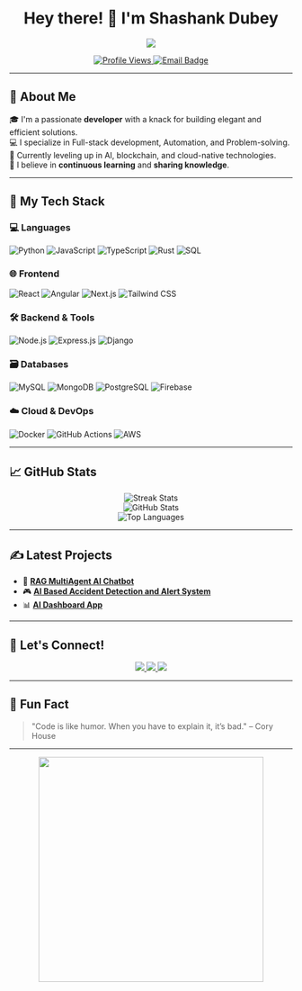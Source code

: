 <!-- Profile README -->

<h1 align="center">Hey there! 👋 I'm Shashank Dubey</h1>
<p align="center">
  <img src="https://readme-typing-svg.herokuapp.com/?lines=Full+Stack+Developer;Open+Source+Contributor;Tech+Enthusiast;Lifelong+Learner&center=true&width=500&height=45" />
</p>

<p align="center">
  <a href="https://github.com/Sd-space">
    <img src="https://komarev.com/ghpvc/?username=your-username&label=Profile+Views&color=blueviolet&style=flat" alt="Profile Views"/>
  </a>
  <a href="mailto:shashankd090@gmail.com">
    <img src="https://img.shields.io/badge/email-contact%20me-blue?style=flat&logo=gmail" alt="Email Badge"/>
  </a>
</p>

---

## 💼 About Me

🎓 I'm a passionate **developer** with a knack for building elegant and efficient solutions.  
💻 I specialize in Full-stack development, Automation, and Problem-solving.  
🌱 Currently leveling up in AI, blockchain, and cloud-native technologies.  
🧠 I believe in **continuous learning** and **sharing knowledge**.  

---

## 🚀 My Tech Stack

### 💻 Languages
![Python](https://img.shields.io/badge/Python-3776AB?style=flat&logo=python&logoColor=white)
![JavaScript](https://img.shields.io/badge/JavaScript-F7DF1E?style=flat&logo=javascript&logoColor=black)
![TypeScript](https://img.shields.io/badge/TypeScript-007ACC?style=flat&logo=typescript&logoColor=white)
![Rust](https://img.shields.io/badge/Rust-000000?style=flat&logo=rust&logoColor=white)
![SQL](https://img.shields.io/badge/SQL-025E8C?style=flat&logo=postgresql&logoColor=white)

### 🌐 Frontend
![React](https://img.shields.io/badge/React-20232A?style=flat&logo=react&logoColor=61DAFB)
![Angular](https://img.shields.io/badge/Angular-DD0031?style=flat&logo=angular&logoColor=white)
![Next.js](https://img.shields.io/badge/Next.js-000?style=flat&logo=nextdotjs)
![Tailwind CSS](https://img.shields.io/badge/TailwindCSS-06B6D4?style=flat&logo=tailwindcss&logoColor=white)

### 🛠️ Backend & Tools
![Node.js](https://img.shields.io/badge/Node.js-339933?style=flat&logo=nodedotjs&logoColor=white)
![Express.js](https://img.shields.io/badge/Express.js-404D59?style=flat)
![Django](https://img.shields.io/badge/Django-092E20?style=flat&logo=django&logoColor=white)

### 🗃️ Databases
![MySQL](https://img.shields.io/badge/MySQL-005C84?style=flat&logo=mysql&logoColor=white)
![MongoDB](https://img.shields.io/badge/MongoDB-4EA94B?style=flat&logo=mongodb&logoColor=white)
![PostgreSQL](https://img.shields.io/badge/PostgreSQL-336791?style=flat&logo=postgresql&logoColor=white)
![Firebase](https://img.shields.io/badge/Firebase-FFCA28?style=flat&logo=firebase&logoColor=black)


### ☁️ Cloud & DevOps
![Docker](https://img.shields.io/badge/Docker-2496ED?style=flat&logo=docker&logoColor=white)
![GitHub Actions](https://img.shields.io/badge/GitHub%20Actions-2088FF?style=flat&logo=githubactions&logoColor=white)
![AWS](https://img.shields.io/badge/AWS-232F3E?style=flat&logo=amazonaws)

---

## 📈 GitHub Stats

<p align="center">
  <img src="https://github-readme-streak-stats.herokuapp.com/?user=Sd-space&theme=tokyonight" alt="Streak Stats" />
  <br />
  <img src="https://github-readme-stats.vercel.app/api?username=Sd-space&show_icons=true&theme=radical" alt="GitHub Stats" />
  <br />
  <img src="https://github-readme-stats.vercel.app/api/top-langs/?username=Sd-space&layout=compact&theme=tokyonight" alt="Top Languages" />
</p>

---

## ✍️ Latest Projects

- 🔧 **[RAG MultiAgent AI Chatbot](https://github.com/Sd-space/repositories/)**   
- 🎮 **[AI Based Accident Detection and Alert System](https://github.com/Sd-space/repositories/)**   
- 📊 **[AI Dashboard App](https://github.com/Sd-space/repositories/)** 

---

## 📣 Let's Connect!

<p align="center">
  <a href="https://linkedin.com/in/shashnk-dubey01">
    <img src="https://img.shields.io/badge/LinkedIn-blue?style=flat&logo=linkedin&logoColor=white" />
  </a>
  <a href="https://twitter.com/Shashank_Dub3y">
    <img src="https://img.shields.io/badge/Twitter-1DA1F2?style=flat&logo=twitter&logoColor=white" />
  </a>
  <a href="https://sd-space.github.io/React-portfolio">
    <img src="https://img.shields.io/badge/Portfolio-000?style=flat&logo=vercel&logoColor=white" />
  </a>
</p>

---

## 🧠 Fun Fact

> "Code is like humor. When you have to explain it, it’s bad." – Cory House

---

<p align="center">
  <img src="https://media.giphy.com/media/qgQUggAC3Pfv687qPC/giphy.gif" width="400"/>
</p>
